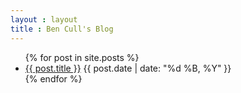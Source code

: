 ```yaml
---
layout : layout
title : Ben Cull's Blog
---
```


<script async src="//pagead2.googlesyndication.com/pagead/js/adsbygoogle.js"></script>
<!-- Above Blog Post -->
<ins class="adsbygoogle"
     style="display:block"
     data-ad-client="ca-pub-9830260905637575"
     data-ad-slot="6090557647"
     data-ad-format="auto"></ins>
<script>
(adsbygoogle = window.adsbygoogle || []).push({});
</script>

<ul id="archive">
    {% for post in site.posts %}
		<li>
			<a href="{{ post.url }}">{{ post.title }}</a>
			<span class="date">{{ post.date | date: "%d %B, %Y" }}</span>
		</li>
    {% endfor %}
</ul>

<!--
<script type="text/javascript">
//<![CDATA[
(function() {
    var links = document.getElementsByTagName('a');
    var query = '?';
    for(var i = 0; i < links.length; i++) {
    if(links[i].href.indexOf('#disqus_thread') >= 0) {
        query += 'url' + i + '=' + encodeURIComponent(links[i].href) + '&';
    }
    }
    document.write('<script charset="utf-8" type="text/javascript" src="http://disqus.com/forums/DISQUS_NAME/get_num_replies.js' + query + '"></' + 'script>');
})();
//]]>
</script>
-->